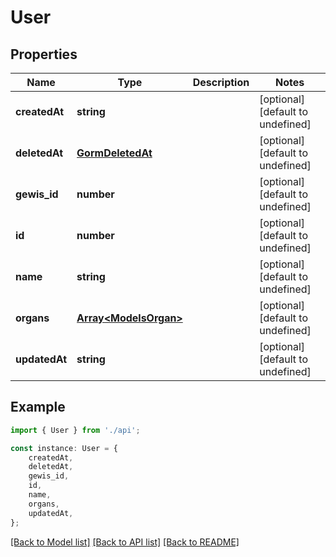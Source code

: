 # User


## Properties

Name | Type | Description | Notes
------------ | ------------- | ------------- | -------------
**createdAt** | **string** |  | [optional] [default to undefined]
**deletedAt** | [**GormDeletedAt**](GormDeletedAt.md) |  | [optional] [default to undefined]
**gewis_id** | **number** |  | [optional] [default to undefined]
**id** | **number** |  | [optional] [default to undefined]
**name** | **string** |  | [optional] [default to undefined]
**organs** | [**Array&lt;ModelsOrgan&gt;**](ModelsOrgan.md) |  | [optional] [default to undefined]
**updatedAt** | **string** |  | [optional] [default to undefined]

## Example

```typescript
import { User } from './api';

const instance: User = {
    createdAt,
    deletedAt,
    gewis_id,
    id,
    name,
    organs,
    updatedAt,
};
```

[[Back to Model list]](../README.md#documentation-for-models) [[Back to API list]](../README.md#documentation-for-api-endpoints) [[Back to README]](../README.md)
